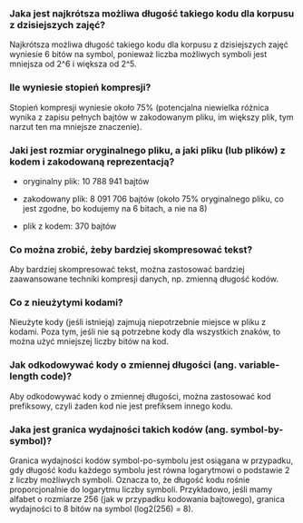 ### Jaka jest najkrótsza możliwa długość takiego kodu dla korpusu z dzisiejszych zajęć?

Najkrótsza możliwa długość takiego kodu dla korpusu z dzisiejszych zajęć wyniesie 6 bitów na symbol, ponieważ liczba możliwych symboli jest mniejsza od 2^6 i większa od 2^5.

###  Ile wyniesie stopień kompresji?

Stopień kompresji wyniesie około 75% (potencjalna niewielka różnica wynika z zapisu pełnych bajtów w zakodowanym pliku, im większy plik, tym narzut ten ma mniejsze znaczenie).

### Jaki jest rozmiar oryginalnego pliku, a jaki pliku (lub plików) z kodem i zakodowaną reprezentacją?

* oryginalny plik: 10 788 941 bajtów

* zakodowany plik: 8 091 706 bajtów (około 75% oryginalnego pliku, co jest zgodne, bo kodujemy na 6 bitach, a nie na 8)
* plik z kodem: 370 bajtów

### Co można zrobić, żeby bardziej skompresować tekst?

Aby bardziej skompresować tekst, można zastosować bardziej zaawansowane techniki kompresji danych, np. zmienną długość kodów.

### Co z nieużytymi kodami?

Nieużyte kody (jeśli istnieją) zajmują niepotrzebnie miejsce w pliku z kodami. Poza tym, jeśli nie są potrzebne kody dla wszystkich znaków, to można użyć mniejszej liczby bitów na kod.

### Jak odkodowywać kody o zmiennej długości (ang. variable-length code)?

Aby odkodowywać kody o zmiennej długości, można zastosować kod prefiksowy, czyli żaden kod nie jest prefiksem innego kodu.

### Jaka jest granica wydajności takich kodów (ang. symbol-by-symbol)?

Granica wydajności kodów symbol-po-symbolu jest osiągana w przypadku, gdy długość kodu każdego symbolu jest równa logarytmowi o podstawie 2 z liczby możliwych symboli. Oznacza to, że długość kodu rośnie proporcjonalnie do logarytmu liczby symboli. Przykładowo, jeśli mamy alfabet o rozmiarze 256 (jak w przypadku kodowania bajtowego), granica wydajności to 8 bitów na symbol (log2(256) = 8).